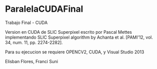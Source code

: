 # ParalelaCUDAFinal
Trabajo Final - CUDA

Version en CUDA de SLIC Superpixel escrito por Pascal Mettes implementando SLIC Superpixel algorithm by Achanta et al. [PAMI'12, vol. 34, num. 11, pp. 2274-2282].
 
 Para su ejecucion se requiere OPENCV2, CUDA, y Visual Studio 2013
 
 Elisban Flores, Franci Suni
 
